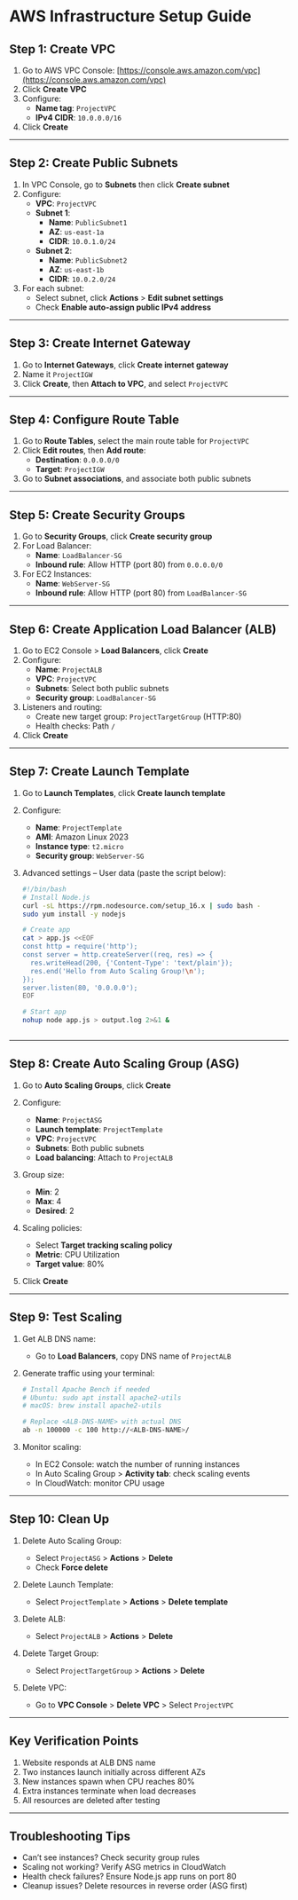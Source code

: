 
# AWS Infrastructure Setup Guide

## Step 1: Create VPC

1. Go to AWS VPC Console: [https://console.aws.amazon.com/vpc](https://console.aws.amazon.com/vpc)
2. Click **Create VPC**
3. Configure:
   - **Name tag**: `ProjectVPC`
   - **IPv4 CIDR**: `10.0.0.0/16`
4. Click **Create**

---

## Step 2: Create Public Subnets

1. In VPC Console, go to **Subnets** then click **Create subnet**
2. Configure:
   - **VPC**: `ProjectVPC`
   - **Subnet 1**:
     - **Name**: `PublicSubnet1`
     - **AZ**: `us-east-1a`
     - **CIDR**: `10.0.1.0/24`
   - **Subnet 2**:
     - **Name**: `PublicSubnet2`
     - **AZ**: `us-east-1b`
     - **CIDR**: `10.0.2.0/24`
3. For each subnet:
   - Select subnet, click **Actions** > **Edit subnet settings**
   - Check **Enable auto-assign public IPv4 address**

---

## Step 3: Create Internet Gateway

1. Go to **Internet Gateways**, click **Create internet gateway**
2. Name it `ProjectIGW`
3. Click **Create**, then **Attach to VPC**, and select `ProjectVPC`

---

## Step 4: Configure Route Table

1. Go to **Route Tables**, select the main route table for `ProjectVPC`
2. Click **Edit routes**, then **Add route**:
   - **Destination**: `0.0.0.0/0`
   - **Target**: `ProjectIGW`
3. Go to **Subnet associations**, and associate both public subnets

---

## Step 5: Create Security Groups

1. Go to **Security Groups**, click **Create security group**
2. For Load Balancer:
   - **Name**: `LoadBalancer-SG`
   - **Inbound rule**: Allow HTTP (port 80) from `0.0.0.0/0`
3. For EC2 Instances:
   - **Name**: `WebServer-SG`
   - **Inbound rule**: Allow HTTP (port 80) from `LoadBalancer-SG`

---

## Step 6: Create Application Load Balancer (ALB)

1. Go to EC2 Console > **Load Balancers**, click **Create**
2. Configure:
   - **Name**: `ProjectALB`
   - **VPC**: `ProjectVPC`
   - **Subnets**: Select both public subnets
   - **Security group**: `LoadBalancer-SG`
3. Listeners and routing:
   - Create new target group: `ProjectTargetGroup` (HTTP:80)
   - Health checks: Path `/`
4. Click **Create**

---

## Step 7: Create Launch Template

1. Go to **Launch Templates**, click **Create launch template**
2. Configure:
   - **Name**: `ProjectTemplate`
   - **AMI**: Amazon Linux 2023
   - **Instance type**: `t2.micro`
   - **Security group**: `WebServer-SG`
3. Advanced settings – User data (paste the script below):

   ```bash
   #!/bin/bash
   # Install Node.js
   curl -sL https://rpm.nodesource.com/setup_16.x | sudo bash -
   sudo yum install -y nodejs

   # Create app
   cat > app.js <<EOF
   const http = require('http');
   const server = http.createServer((req, res) => {
     res.writeHead(200, {'Content-Type': 'text/plain'});
     res.end('Hello from Auto Scaling Group!\n');
   });
   server.listen(80, '0.0.0.0');
   EOF

   # Start app
   nohup node app.js > output.log 2>&1 &
```

```
---
## Step 8: Create Auto Scaling Group (ASG)

1. Go to **Auto Scaling Groups**, click **Create**
2. Configure:

   * **Name**: `ProjectASG`
   * **Launch template**: `ProjectTemplate`
   * **VPC**: `ProjectVPC`
   * **Subnets**: Both public subnets
   * **Load balancing**: Attach to `ProjectALB`
3. Group size:

   * **Min**: 2
   * **Max**: 4
   * **Desired**: 2
4. Scaling policies:

   * Select **Target tracking scaling policy**
   * **Metric**: CPU Utilization
   * **Target value**: 80%
5. Click **Create**

---

## Step 9: Test Scaling

1. Get ALB DNS name:

   * Go to **Load Balancers**, copy DNS name of `ProjectALB`

2. Generate traffic using your terminal:

   ```bash
   # Install Apache Bench if needed
   # Ubuntu: sudo apt install apache2-utils
   # macOS: brew install apache2-utils

   # Replace <ALB-DNS-NAME> with actual DNS
   ab -n 100000 -c 100 http://<ALB-DNS-NAME>/
   ```

3. Monitor scaling:

   * In EC2 Console: watch the number of running instances
   * In Auto Scaling Group > **Activity tab**: check scaling events
   * In CloudWatch: monitor CPU usage

---

## Step 10: Clean Up

1. Delete Auto Scaling Group:

   * Select `ProjectASG` > **Actions** > **Delete**
   * Check **Force delete**
2. Delete Launch Template:

   * Select `ProjectTemplate` > **Actions** > **Delete template**
3. Delete ALB:

   * Select `ProjectALB` > **Actions** > **Delete**
4. Delete Target Group:

   * Select `ProjectTargetGroup` > **Actions** > **Delete**
5. Delete VPC:

   * Go to **VPC Console** > **Delete VPC** > Select `ProjectVPC`

---

## Key Verification Points

1. Website responds at ALB DNS name
2. Two instances launch initially across different AZs
3. New instances spawn when CPU reaches 80%
4. Extra instances terminate when load decreases
5. All resources are deleted after testing

---

## Troubleshooting Tips

* Can’t see instances? Check security group rules
* Scaling not working? Verify ASG metrics in CloudWatch
* Health check failures? Ensure Node.js app runs on port 80
* Cleanup issues? Delete resources in reverse order (ASG first)


